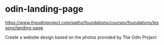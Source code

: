 # odin-landing-page
https://www.theodinproject.com/paths/foundations/courses/foundations/lessons/landing-page

Create a website design based on the photos provided by The Odin Project